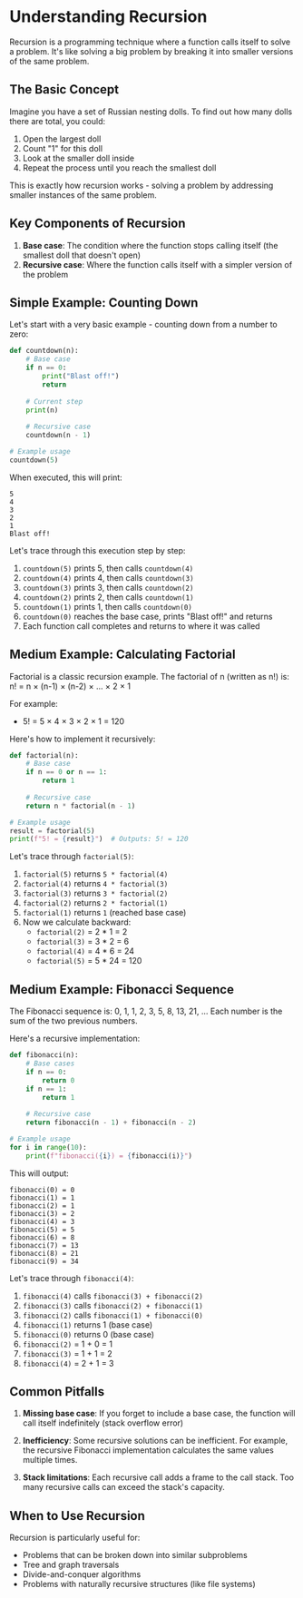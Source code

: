 # Understanding Recursion

Recursion is a programming technique where a function calls itself to solve a problem. It's like solving a big problem by breaking it into smaller versions of the same problem.

## The Basic Concept

Imagine you have a set of Russian nesting dolls. To find out how many dolls there are total, you could:
1. Open the largest doll
2. Count "1" for this doll
3. Look at the smaller doll inside
4. Repeat the process until you reach the smallest doll

This is exactly how recursion works - solving a problem by addressing smaller instances of the same problem.

## Key Components of Recursion

1. **Base case**: The condition where the function stops calling itself (the smallest doll that doesn't open)
2. **Recursive case**: Where the function calls itself with a simpler version of the problem

## Simple Example: Counting Down

Let's start with a very basic example - counting down from a number to zero:

```python
def countdown(n):
    # Base case
    if n == 0:
        print("Blast off!")
        return
    
    # Current step
    print(n)
    
    # Recursive case
    countdown(n - 1)

# Example usage
countdown(5)
```

When executed, this will print:
```
5
4
3
2
1
Blast off!
```

Let's trace through this execution step by step:
1. `countdown(5)` prints 5, then calls `countdown(4)`
2. `countdown(4)` prints 4, then calls `countdown(3)`
3. `countdown(3)` prints 3, then calls `countdown(2)`
4. `countdown(2)` prints 2, then calls `countdown(1)`
5. `countdown(1)` prints 1, then calls `countdown(0)`
6. `countdown(0)` reaches the base case, prints "Blast off!" and returns
7. Each function call completes and returns to where it was called

## Medium Example: Calculating Factorial

Factorial is a classic recursion example. The factorial of n (written as n!) is:
n! = n × (n-1) × (n-2) × ... × 2 × 1

For example:
- 5! = 5 × 4 × 3 × 2 × 1 = 120

Here's how to implement it recursively:

```python
def factorial(n):
    # Base case
    if n == 0 or n == 1:
        return 1
    
    # Recursive case
    return n * factorial(n - 1)

# Example usage
result = factorial(5)
print(f"5! = {result}")  # Outputs: 5! = 120
```

Let's trace through `factorial(5)`:
1. `factorial(5)` returns `5 * factorial(4)`
2. `factorial(4)` returns `4 * factorial(3)`
3. `factorial(3)` returns `3 * factorial(2)`
4. `factorial(2)` returns `2 * factorial(1)`
5. `factorial(1)` returns `1` (reached base case)
6. Now we calculate backward:
   - `factorial(2)` = 2 * 1 = 2
   - `factorial(3)` = 3 * 2 = 6
   - `factorial(4)` = 4 * 6 = 24
   - `factorial(5)` = 5 * 24 = 120

## Medium Example: Fibonacci Sequence

The Fibonacci sequence is: 0, 1, 1, 2, 3, 5, 8, 13, 21, ...
Each number is the sum of the two previous numbers.

Here's a recursive implementation:

```python
def fibonacci(n):
    # Base cases
    if n == 0:
        return 0
    if n == 1:
        return 1
    
    # Recursive case
    return fibonacci(n - 1) + fibonacci(n - 2)

# Example usage
for i in range(10):
    print(f"fibonacci({i}) = {fibonacci(i)}")
```

This will output:
```
fibonacci(0) = 0
fibonacci(1) = 1
fibonacci(2) = 1
fibonacci(3) = 2
fibonacci(4) = 3
fibonacci(5) = 5
fibonacci(6) = 8
fibonacci(7) = 13
fibonacci(8) = 21
fibonacci(9) = 34
```

Let's trace through `fibonacci(4)`:
1. `fibonacci(4)` calls `fibonacci(3) + fibonacci(2)`
2. `fibonacci(3)` calls `fibonacci(2) + fibonacci(1)`
3. `fibonacci(2)` calls `fibonacci(1) + fibonacci(0)`
4. `fibonacci(1)` returns 1 (base case)
5. `fibonacci(0)` returns 0 (base case)
6. `fibonacci(2)` = 1 + 0 = 1
7. `fibonacci(3)` = 1 + 1 = 2
8. `fibonacci(4)` = 2 + 1 = 3

## Common Pitfalls

1. **Missing base case**: If you forget to include a base case, the function will call itself indefinitely (stack overflow error)

2. **Inefficiency**: Some recursive solutions can be inefficient. For example, the recursive Fibonacci implementation calculates the same values multiple times.

3. **Stack limitations**: Each recursive call adds a frame to the call stack. Too many recursive calls can exceed the stack's capacity.

## When to Use Recursion

Recursion is particularly useful for:
- Problems that can be broken down into similar subproblems
- Tree and graph traversals
- Divide-and-conquer algorithms
- Problems with naturally recursive structures (like file systems)

